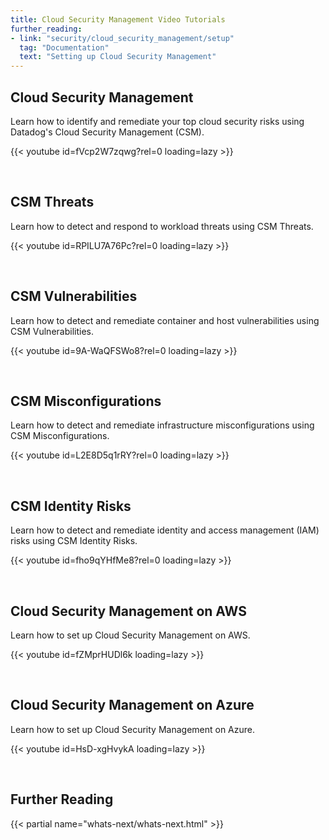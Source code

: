 ```yaml
---
title: Cloud Security Management Video Tutorials
further_reading:
- link: "security/cloud_security_management/setup"
  tag: "Documentation"
  text: "Setting up Cloud Security Management"
---
```


## Cloud Security Management

Learn how to identify and remediate your top cloud security risks using Datadog's Cloud Security Management (CSM).

{{< youtube id=fVcp2W7zqwg?rel=0 loading=lazy >}}

<br>

## CSM Threats

Learn how to detect and respond to workload threats using CSM Threats.

{{< youtube id=RPILU7A76Pc?rel=0 loading=lazy >}}

<br>

## CSM Vulnerabilities

Learn how to detect and remediate container and host vulnerabilities using CSM Vulnerabilities.

{{< youtube id=9A-WaQFSWo8?rel=0 loading=lazy >}}

<br>

## CSM Misconfigurations

Learn how to detect and remediate infrastructure misconfigurations using CSM Misconfigurations.

{{< youtube id=L2E8D5q1rRY?rel=0 loading=lazy >}}

<br>

## CSM Identity Risks

Learn how to detect and remediate identity and access management (IAM) risks using CSM Identity Risks.

{{< youtube id=fho9qYHfMe8?rel=0 loading=lazy >}}

<br>

## Cloud Security Management on AWS

Learn how to set up Cloud Security Management on AWS.

{{< youtube id=fZMprHUDl6k loading=lazy >}}

<br>

## Cloud Security Management on Azure

Learn how to set up Cloud Security Management on Azure.

{{< youtube id=HsD-xgHvykA loading=lazy >}}

<br>

## Further Reading

{{< partial name="whats-next/whats-next.html" >}}